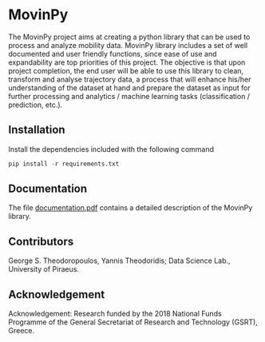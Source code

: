 # MovinPy

The MovinPy project aims at creating a python library that can be used to process and analyze mobility data. MovinPy library includes a set of well documented and user friendly functions, since ease of use and expandability are top priorities of this project. The objective is that upon project completion, the end user will be able to use this library to clean, transform and analyse trajectory data, a process that will enhance his/her understanding of the dataset at hand  and prepare the dataset as input for further processing and analytics / machine learning tasks (classification / prediction, etc.).

## Installation

Install the dependencies included with the following command
``` Python
pip install -r requirements.txt
```

## Documentation

The file [documentation.pdf](documentation.pdf) contains a detailed description of the MovinPy library.

## Contributors
George S. Theodoropoulos, Yannis Theodoridis; Data Science Lab., University of Piraeus.

## Acknowledgement

Acknowledgement: Research funded by the 2018 National Funds Programme of the General Secretariat of Research and Technology (GSRT), Greece.
